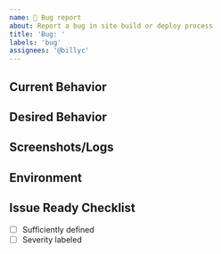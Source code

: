 ```yaml
---
name: 🐞 Bug report
about: Report a bug in site build or deploy process
title: 'Bug: '
labels: 'bug'
assignees: '@billyc'
---
```


## Current Behavior
<!-- A brief description of what the problem is. (e.g. I need to be able to...) -->

## Desired Behavior
<!-- A brief description of the enhancement. -->

## Screenshots/Logs
<!-- Add screenshots, if applicable, to help explain your problem. -->

## Environment
<!-- What computing environment were you using? Operating system, etc. -->

## Issue Ready Checklist
<!--- Needs to be fully checked-off in order to work on it -->

- [ ] Sufficiently defined  
- [ ] Severity labeled  
